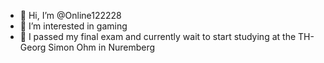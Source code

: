 - 👋 Hi, I’m @Online122228
- 👀 I’m interested in gaming
- 🌱 I passed my final exam and currently wait to start studying at the TH-Georg Simon Ohm in Nuremberg
<!---
Online122228/Online122228 is a ✨ special ✨ repository because its `README.md` (this file) appears on your GitHub profile.
You can click the Preview link to take a look at your changes.
--->
